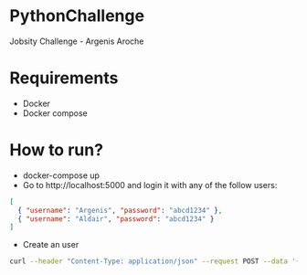# PythonChallenge
Jobsity Challenge - Argenis Aroche 

# Requirements
- Docker
- Docker compose

# How to run?
- docker-compose up
- Go to http://localhost:5000 and login it with any of the follow users:
```json
[
  { "username": "Argenis", "password": "abcd1234" },
  { "username": "Aldair", "password": "abcd1234" }
]
```

- Create an user
```bash
curl --header "Content-Type: application/json" --request POST --data '{"username":"user1","password":"abcd"}' http://localhost:5000/newuser
```